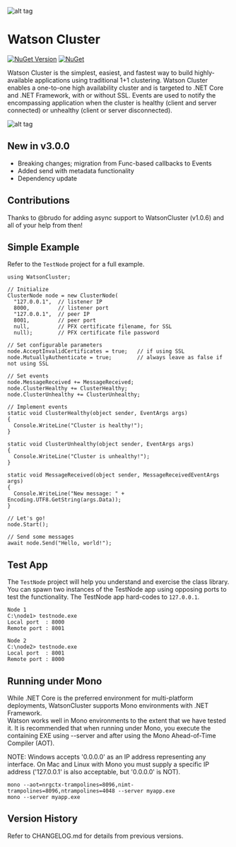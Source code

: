 ![alt tag](https://github.com/jchristn/watsoncluster/blob/master/assets/watson.ico)

# Watson Cluster

[![NuGet Version](https://img.shields.io/nuget/v/WatsonCluster.svg?style=flat)](https://www.nuget.org/packages/WatsonCluster/) [![NuGet](https://img.shields.io/nuget/dt/WatsonCluster.svg)](https://www.nuget.org/packages/WatsonCluster) 

Watson Cluster is the simplest, easiest, and fastest way to build highly-available applications using traditional 1+1 clustering.  Watson Cluster enables a one-to-one high availability cluster and is targeted to .NET Core and .NET Framework, with or without SSL.  Events are used to notify the encompassing application when the cluster is healthy (client and server connected) or unhealthy (client or server disconnected).

![alt tag](https://github.com/jchristn/WatsonCluster/blob/master/assets/image.png)

## New in v3.0.0

- Breaking changes; migration from Func-based callbacks to Events
- Added send with metadata functionality
- Dependency update

## Contributions

Thanks to @brudo for adding async support to WatsonCluster (v1.0.6) and all of your help from then!
 
## Simple Example

Refer to the ```TestNode``` project for a full example.

```
using WatsonCluster; 

// Initialize
ClusterNode node = new ClusterNode(
  "127.0.0.1",  // listener IP
  8000,         // listener port
  "127.0.0.1",  // peer IP
  8001,         // peer port
  null,         // PFX certificate filename, for SSL
  null);        // PFX certificate file password

// Set configurable parameters
node.AcceptInvalidCertificates = true;   // if using SSL
node.MutuallyAuthenticate = true;        // always leave as false if not using SSL 

// Set events
node.MessageReceived += MessageReceived; 
node.ClusterHealthy += ClusterHealthy;
node.ClusterUnhealthy += ClusterUnhealthy;

// Implement events
static void ClusterHealthy(object sender, EventArgs args)
{
  Console.WriteLine("Cluster is healthy!");
}

static void ClusterUnhealthy(object sender, EventArgs args)
{
  Console.WriteLine("Cluster is unhealthy!");
}

static void MessageReceived(object sender, MessageReceivedEventArgs args)
{
  Console.WriteLine("New message: " + Encoding.UTF8.GetString(args.Data));
}

// Let's go!
node.Start();

// Send some messages
await node.Send("Hello, world!");
```

## Test App

The ```TestNode``` project will help you understand and exercise the class library.  You can spawn two instances of the TestNode app using opposing ports to test the functionality.  The TestNode app hard-codes to ```127.0.0.1```.  

```
Node 1
C:\node1> testnode.exe
Local port  : 8000
Remote port : 8001

Node 2
C:\node2> testnode.exe
Local port  : 8001
Remote port : 8000
```

## Running under Mono

While .NET Core is the preferred environment for multi-platform deployments, WatsonCluster supports Mono environments with .NET Framework.  
Watson works well in Mono environments to the extent that we have tested it. It is recommended that when running under Mono, you execute the containing EXE using --server and after using the Mono Ahead-of-Time Compiler (AOT).

NOTE: Windows accepts '0.0.0.0' as an IP address representing any interface.  On Mac and Linux with Mono you must supply a specific IP address ('127.0.0.1' is also acceptable, but '0.0.0.0' is NOT).

```
mono --aot=nrgctx-trampolines=8096,nimt-trampolines=8096,ntrampolines=4048 --server myapp.exe
mono --server myapp.exe
```

## Version History

Refer to CHANGELOG.md for details from previous versions.
